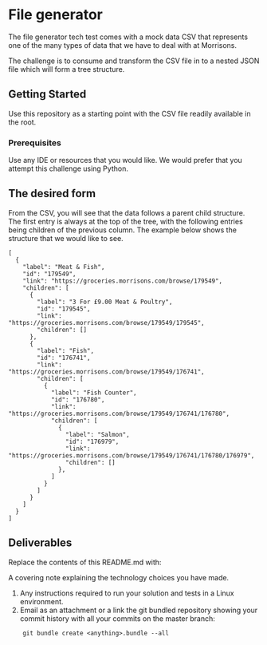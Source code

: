 # File generator

The file generator tech test comes with a mock data CSV that represents one of the many types of data that we have to deal with at Morrisons.

The challenge is to consume and transform the CSV file in to a nested JSON file which will form a tree structure.

## Getting Started

Use this repository as a starting point with the CSV file readily available in the root.

### Prerequisites

Use any IDE or resources that you would like. We would prefer that you attempt this challenge using Python.

## The desired form

From the CSV, you will see that the data follows a parent child structure. The first entry is always at the top of the tree, with the following entries being children of the previous column. The example below shows the structure that we would like to see.

```
[
  {
    "label": "Meat & Fish",
    "id": "179549",
    "link": "https://groceries.morrisons.com/browse/179549",
    "children": [
      {
        "label": "3 For £9.00 Meat & Poultry",
        "id": "179545",
        "link": "https://groceries.morrisons.com/browse/179549/179545",
        "children": []
      },
      {
        "label": "Fish",
        "id": "176741",
        "link": "https://groceries.morrisons.com/browse/179549/176741",
        "children": [
          {
            "label": "Fish Counter",
            "id": "176780",
            "link": "https://groceries.morrisons.com/browse/179549/176741/176780",
            "children": [
              {
                "label": "Salmon",
                "id": "176979",
                "link": "https://groceries.morrisons.com/browse/179549/176741/176780/176979",
                "children": []
              },
            ]
          }
        ]
      }
    ]
  }
]

```

## Deliverables

Replace the contents of this README.md with:

A covering note explaining the technology choices you have made.

1. Any instructions required to run your solution and tests in a Linux environment.
2. Email as an attachment or a link the git bundled repository showing your commit history with all your commits on the master branch:

```
    git bundle create <anything>.bundle --all
```
